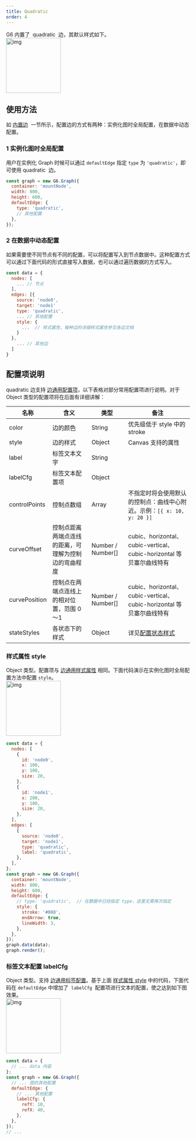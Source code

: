 ```yaml
---
title: Quadratic
order: 4
---
```


G6 内置了  quadratic  边，其默认样式如下。<br /> <img src='https://gw.alipayobjects.com/mdn/rms_f8c6a0/afts/img/A*YUOlRZaDDZgAAAAAAAAAAABkARQnAQ' width=150 alt='img'/>

## 使用方法

如 [内置边](/zh/docs/manual/middle/elements/edges/defaultEdgee)  一节所示，配置边的方式有两种：实例化图时全局配置，在数据中动态配置。

### 1 实例化图时全局配置

用户在实例化 Graph 时候可以通过 `defaultEdge` 指定 `type` 为 `'quadratic'`，即可使用 quadratic  边。

```javascript
const graph = new G6.Graph({
  container: 'mountNode',
  width: 800,
  height: 600,
  defaultEdge: {
    type: 'quadratic',
    // 其他配置
  },
});
```

### 2 在数据中动态配置

如果需要使不同节点有不同的配置，可以将配置写入到节点数据中。这种配置方式可以通过下面代码的形式直接写入数据，也可以通过遍历数据的方式写入。

```javascript
const data = {
  nodes: [
    ... // 节点
  ],
  edges: [{
    source: 'node0',
    target: 'node1'
    type: 'quadratic',
    ... // 其他配置
    style: {
      ...  // 样式属性，每种边的详细样式属性参见各边文档
    }
  },
    ... // 其他边
  ]
}
```

## 配置项说明

quadratic 边支持 [边通用配置项](/zh/docs/manual/middle/elements/edges/defaultEdge/#边的通用属性)，以下表格对部分常用配置项进行说明。对于 Object 类型的配置项将在后面有详细讲解：

| 名称 | 含义 | 类型 | 备注 |
| --- | --- | --- | --- |
| color | 边的颜色 | String | 优先级低于 style 中的 stroke |
| style | 边的样式 | Object | Canvas 支持的属性 |
| label | 标签文本文字 | String |  |
| labelCfg | 标签文本配置项 | Object |  |
| controlPoints | 控制点数组 | Array | 不指定时将会使用默认的控制点：曲线中心附近。示例：`[{ x: 10, y: 20 }]` |
| curveOffset | 控制点距离两端点连线的距离，可理解为控制边的弯曲程度 | Number / Number[] | cubic、horizontal、cubic-vertical、cubic-horizontal 等贝塞尔曲线特有 |
| curvePosition | 控制点在两端点连线上的相对位置，范围 0～1 | Number / Number[] | cubic、horizontal、cubic-vertical、cubic-horizontal 等贝塞尔曲线特有 |
| stateStyles | 各状态下的样式 | Object | 详见[配置状态样式](/zh/docs/manual/middle/states/state#配置-state-样式) |

### 样式属性 style

Object 类型。配置项与 [边通用样式属性](/zh/docs/manual/middle/elements/edges/defaultEdge/#样式属性-style) 相同。下面代码演示在实例化图时全局配置方法中配置 `style`。<br /> <img src='https://gw.alipayobjects.com/mdn/rms_f8c6a0/afts/img/A*TWjZRqKStFcAAAAAAAAAAABkARQnAQ' width=150 alt='img'/>

```javascript
const data = {
  nodes: [
    {
      id: 'node0',
      x: 100,
      y: 100,
      size: 20,
    },
    {
      id: 'node1',
      x: 200,
      y: 100,
      size: 20,
    },
  ],
  edges: [
    {
      source: 'node0',
      target: 'node1',
      type: 'quadratic',
      label: 'quadratic',
    },
  ],
};
const graph = new G6.Graph({
  container: 'mountNode',
  width: 800,
  height: 600,
  defaultEdge: {
    // type: 'quadratic',  // 在数据中已经指定 type，这里无需再次指定
    style: {
      stroke: '#088',
      endArrow: true,
      lineWidth: 3,
    },
  },
});
graph.data(data);
graph.render();
```

### 标签文本配置 labelCfg

Object 类型。支持 [边通用标签配置](/zh/docs/manual/middle/elements/edges/defaultEdge/#标签文本-label-及其配置-labelcfg)。基于上面 [样式属性 style](#样式属性-style) 中的代码，下面代码在 `defaultEdge` 中增加了  `labelCfg`  配置项进行文本的配置，使之达到如下图效果。<br /> <img src='https://gw.alipayobjects.com/mdn/rms_f8c6a0/afts/img/A*E4ZYQ7xM0IsAAAAAAAAAAABkARQnAQ' width=150 alt='img'/>

```javascript
const data = {
  // ... data 内容
};
const graph = new G6.Graph({
  // ... 图的其他配置
  defaultEdge: {
    // ... 其他配置
    labelCfg: {
      refY: 10,
      refX: 40,
    },
  },
});
// ...
```
